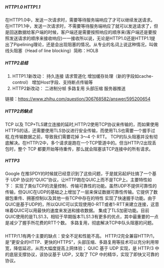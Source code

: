 ##### HTTP1.0 HTTP1.1
在HTTP1.0中，发送一次请求时，需要等待服务端响应了才可以继续发送请求。
在HTTP1.1中，发送一次请求时，不需要等待服务端响应了就可以发送请求了，但是回送数据给客户端的时候，客户端还是需要按照响应的顺序来(客户端还是要按照发送请求的顺序来接收响应)一一接收所以说，无论是HTTP1.0还是HTTP1.1提出了Pipelining理论，还是会出现阻塞的情况。从专业的名词上说这种情况，叫做线头阻塞（Head of line blocking）简称：HOLB

##### HTTP2总结
1. HTTP1.1新改动：
持久连接
请求管道化
增加缓存处理（新的字段如cache-control）
增加Host字段、支持断点传输等
2. HTTP2新改动：
二进制分帧
多路复用
头部压缩
服务器推送

链接：https://www.zhihu.com/question/306768582/answer/595200654

##### HTTP2的缺点
TCP 以及 TCP+TLS建立连接的延时,HTTP/2使用TCP协议来传输的，而如果使用HTTPS的话，还需要使用TLS协议进行安全传输，而使用TLS也需要一个握手过程,在传输数据之前，导致我们需要花掉 3～4 个 RTT。
TCP的队头阻塞并没有彻底解决。在HTTP/2中，多个请求是跑在一个TCP管道中的。但当HTTP/2出现丢包时，整个 TCP 都要开始等待重传，那么就会阻塞该TCP连接中的所有请求。

##### HTTP3
Google 在推SPDY的时候就已经意识到了这些问题，于是就另起炉灶搞了一个基于 UDP 协议的“QUIC”协议，让HTTP跑在QUIC上而不是TCP上。主要特性如下：
实现了类似TCP的流量控制、传输可靠性的功能。虽然UDP不提供可靠性的传输，但QUIC在UDP的基础之上增加了一层来保证数据可靠性传输。它提供了数据包重传、拥塞控制以及其他一些TCP中存在的特性
实现了快速握手功能。由于QUIC是基于UDP的，所以QUIC可以实现使用0-RTT或者1-RTT来建立连接，这意味着QUIC可以用最快的速度来发送和接收数据。
集成了TLS加密功能。目前QUIC使用的是TLS1.3，相较于早期版本TLS1.3有更多的优点，其中最重要的一点是减少了握手所花费的RTT个数。
多路复用，彻底解决TCP中队头阻塞的问题。

#####
HTTP/1.1有两个主要的缺点：安全不足和性能不高。
HTTP/2完全兼容HTTP/1，是“更安全的HTTP、更快的HTTPS"，头部压缩、多路复用等技术可以充分利用带宽，降低延迟，从而大幅度提高上网体验；
QUIC 基于 UDP 实现，是 HTTP/3 中的底层支撑协议，该协议基于 UDP，又取了 TCP 中的精华，实现了即快又可靠的协议。

